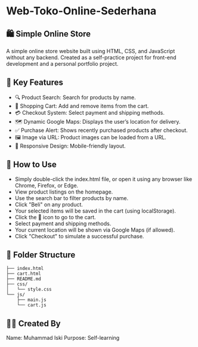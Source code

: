 # Web-Toko-Online-Sederhana
## 🛍️ Simple Online Store

A simple online store website built using HTML, CSS, and JavaScript without any backend. Created as a self-practice project for front-end development and a personal portfolio project.

## 🚀 Key Features
- 🔍 Product Search: Search for products by name.
- 🛒 Shopping Cart: Add and remove items from the cart.
- 💳 Checkout System: Select payment and shipping methods.
- 🗺️ Dynamic Google Maps: Displays the user’s location for delivery.
- ✅ Purchase Alert: Shows recently purchased products after checkout.
- 🖼️ Image via URL: Product images can be loaded from a URL.
- 📱 Responsive Design: Mobile-friendly layout.

## 🧪 How to Use
- Simply double-click the index.html file, or open it using any browser like Chrome, Firefox, or Edge.
- View product listings on the homepage.
- Use the search bar to filter products by name.
- Click "Beli" on any product.
- Your selected items will be saved in the cart (using localStorage).
- Click the 🛒 icon to go to the cart.
- Select payment and shipping methods.
- Your current location will be shown via Google Maps (if allowed).
- Click "Checkout" to simulate a successful purchase.
  
## 🔧 Folder Structure
``` 📁 Web-Toko-Online-Sederhana/
├── index.html
├── cart.html
├── README.md
├── css/
│   └── style.css
└── js/
    ├── main.js
    └── cart.js
```

## 🙋‍♂️ Created By
Name: Muhammad Iski
Purpose: Self-learning


